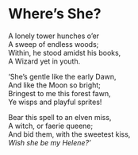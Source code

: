# Where’s She?

A lonely tower hunches o’er  
A sweep of endless woods;  
Within, he stood amidst his books,  
A Wizard yet in youth.

‘She’s gentle like the early Dawn,  
And like the Moon so bright;  
Bringest to me this forest fawn,  
Ye wisps and playful sprites!

Bear this spell to an elven miss,  
A witch, or faerie queene;  
And bid them, with the sweetest kiss,  
_Wish she be my Helene?’_
